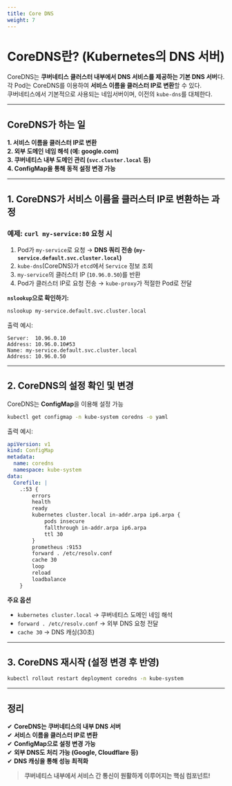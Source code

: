 ```yaml
---
title: Core DNS
weight: 7
---
```

# **CoreDNS란? (Kubernetes의 DNS 서버)**
CoreDNS는 **쿠버네티스 클러스터 내부에서 DNS 서비스를 제공하는 기본 DNS 서버**다.  
각 Pod는 CoreDNS를 이용하여 **서비스 이름을 클러스터 IP로 변환**할 수 있다.  
쿠버네티스에서 기본적으로 사용되는 네임서버이며, 이전의 `kube-dns`를 대체한다.

---

## **CoreDNS가 하는 일**
**1. 서비스 이름을 클러스터 IP로 변환**  
**2. 외부 도메인 네임 해석 (예: google.com)**  
**3. 쿠버네티스 내부 도메인 관리 (`svc.cluster.local` 등)**  
**4. ConfigMap을 통해 동적 설정 변경 가능**  

---

## **1. CoreDNS가 서비스 이름을 클러스터 IP로 변환하는 과정**  
### **예제: `curl my-service:80` 요청 시**  
1. Pod가 `my-service`로 요청 → **DNS 쿼리 전송 (`my-service.default.svc.cluster.local`)**  
2. `kube-dns`(CoreDNS)가 `etcd`에서 `Service` 정보 조회  
3. `my-service`의 클러스터 IP (`10.96.0.50`)를 반환  
4. Pod가 클러스터 IP로 요청 전송 → `kube-proxy`가 적절한 Pod로 전달  

**`nslookup`으로 확인하기:**  
```sh
nslookup my-service.default.svc.cluster.local
```
출력 예시:
```
Server:  10.96.0.10
Address: 10.96.0.10#53
Name: my-service.default.svc.cluster.local
Address: 10.96.0.50
```
---

## **2. CoreDNS의 설정 확인 및 변경**
CoreDNS는 **ConfigMap**을 이용해 설정 가능  
```sh
kubectl get configmap -n kube-system coredns -o yaml
```
출력 예시:
```yaml
apiVersion: v1
kind: ConfigMap
metadata:
  name: coredns
  namespace: kube-system
data:
  Corefile: |
    .:53 {
        errors
        health
        ready
        kubernetes cluster.local in-addr.arpa ip6.arpa {
            pods insecure
            fallthrough in-addr.arpa ip6.arpa
            ttl 30
        }
        prometheus :9153
        forward . /etc/resolv.conf
        cache 30
        loop
        reload
        loadbalance
    }
```
**주요 옵션**  
- `kubernetes cluster.local` → 쿠버네티스 도메인 네임 해석  
- `forward . /etc/resolv.conf` → 외부 DNS 요청 전달  
- `cache 30` → DNS 캐싱(30초)  

---

## **3. CoreDNS 재시작 (설정 변경 후 반영)**
```sh
kubectl rollout restart deployment coredns -n kube-system
```

---

## **정리**
✔ **CoreDNS는 쿠버네티스의 내부 DNS 서버**  
✔ **서비스 이름을 클러스터 IP로 변환**  
✔ **ConfigMap으로 설정 변경 가능**  
✔ **외부 DNS도 처리 가능 (Google, Cloudflare 등)**  
✔ **DNS 캐싱을 통해 성능 최적화**  

> **쿠버네티스 내부에서 서비스 간 통신이 원활하게 이루어지는 핵심 컴포넌트!**